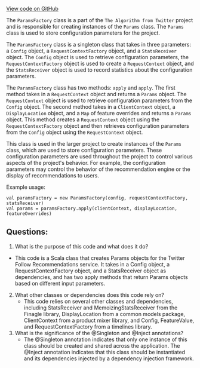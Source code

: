 [View code on GitHub](https://github.com/misbahsy/the-algorithm/follow-recommendations-service/server/src/main/scala/com/twitter/follow_recommendations/configapi/ParamsFactory.scala)

The `ParamsFactory` class is a part of the `The Algorithm from Twitter` project and is responsible for creating instances of the `Params` class. The `Params` class is used to store configuration parameters for the project. 

The `ParamsFactory` class is a singleton class that takes in three parameters: a `Config` object, a `RequestContextFactory` object, and a `StatsReceiver` object. The `Config` object is used to retrieve configuration parameters, the `RequestContextFactory` object is used to create a `RequestContext` object, and the `StatsReceiver` object is used to record statistics about the configuration parameters. 

The `ParamsFactory` class has two methods: `apply` and `apply`. The first method takes in a `RequestContext` object and returns a `Params` object. The `RequestContext` object is used to retrieve configuration parameters from the `Config` object. The second method takes in a `ClientContext` object, a `DisplayLocation` object, and a `Map` of feature overrides and returns a `Params` object. This method creates a `RequestContext` object using the `RequestContextFactory` object and then retrieves configuration parameters from the `Config` object using the `RequestContext` object. 

This class is used in the larger project to create instances of the `Params` class, which are used to store configuration parameters. These configuration parameters are used throughout the project to control various aspects of the project's behavior. For example, the configuration parameters may control the behavior of the recommendation engine or the display of recommendations to users. 

Example usage:

```
val paramsFactory = new ParamsFactory(config, requestContextFactory, statsReceiver)
val params = paramsFactory.apply(clientContext, displayLocation, featureOverrides)
```
## Questions: 
 1. What is the purpose of this code and what does it do?
   - This code is a Scala class that creates Params objects for the Twitter Follow Recommendations service. It takes in a Config object, a RequestContextFactory object, and a StatsReceiver object as dependencies, and has two apply methods that return Params objects based on different input parameters.
2. What other classes or dependencies does this code rely on?
   - This code relies on several other classes and dependencies, including StatsReceiver and MemoizingStatsReceiver from the Finagle library, DisplayLocation from a common models package, ClientContext from a product mixer library, and Config, FeatureValue, and RequestContextFactory from a timelines library.
3. What is the significance of the @Singleton and @Inject annotations?
   - The @Singleton annotation indicates that only one instance of this class should be created and shared across the application. The @Inject annotation indicates that this class should be instantiated and its dependencies injected by a dependency injection framework.